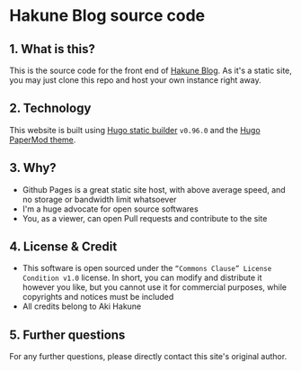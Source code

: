 # Hakune Blog source code

## 1. What is this?
This is the source code for the front end of [Hakune Blog](https://git-akihakune.github.io). As it's a static site, you may just clone this repo and host your own instance right away.

## 2. Technology
This website is built using [Hugo static builder](https://gohugo.io/) `v0.96.0` and the [Hugo PaperMod theme](https://github.com/adityatelange/hugo-PaperMod).

## 3. Why?
- Github Pages is a great static site host, with above average speed, and no storage or bandwidth limit whatsoever
- I'm a huge advocate for open source softwares
- You, as a viewer, can open Pull requests and contribute to the site

## 4. License & Credit
- This software is open sourced under the `“Commons Clause” License Condition v1.0` license. In short, you can modify and distribute it however you like, but you cannot use it for commercial purposes, while copyrights and notices must be included
- All credits belong to Aki Hakune

## 5. Further questions
For any further questions, please directly contact this site's original author.